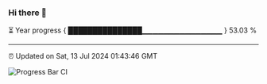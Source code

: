 ### Hi there 👋

⏳ Year progress { ███████████████▁▁▁▁▁▁▁▁▁▁▁▁▁▁▁ } 53.03 %

---

⏰ Updated on Sat, 13 Jul 2024 01:43:46 GMT

![Progress Bar CI](https://github.com/IshwaranRudhara/GIT-ACTION/workflows/Progress%20Bar%20CI/badge.svg)
